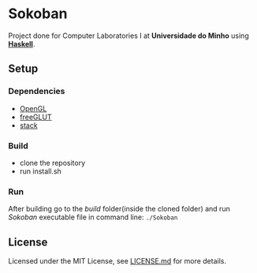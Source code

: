 # Sokoban

Project done for Computer Laboratories I at **Universidade do Minho** using [**Haskell**](https://www.haskell.org/).

## Setup

### Dependencies

- [OpenGL](https://www.opengl.org/about/)
- [freeGLUT](http://freeglut.sourceforge.net/)
- [stack](https://docs.haskellstack.org/en/stable/README/)

### Build

- clone the repository
- run install.sh

### Run

After building go to the *build* folder(inside the cloned folder) and run *Sokoban* executable file in command line: `./Sokoban`

## License

Licensed under the MIT License, see [LICENSE.md](LICENSE) for more details.

